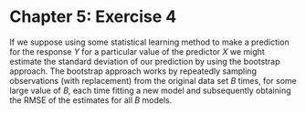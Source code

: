 Chapter 5: Exercise 4
========================================================

If we suppose using some statistical learning method to make a prediction for
the response $Y$ for a particular value of the predictor $X$ we might estimate 
the standard deviation of our prediction by using the bootstrap approach. The
bootstrap approach works by repeatedly sampling observations (with replacement)
from the original data set $B$ times, for some large value of $B$, each time
fitting a new model and subsequently obtaining the RMSE of the estimates for all
$B$ models.
